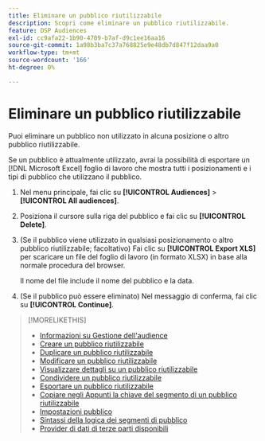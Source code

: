 ```yaml
---
title: Eliminare un pubblico riutilizzabile
description: Scopri come eliminare un pubblico riutilizzabile.
feature: DSP Audiences
exl-id: cc9afa22-1b90-4709-b7af-d9c1ee16aa16
source-git-commit: 1a98b3ba7c37a768825e9e48db7d847f12daa9a0
workflow-type: tm+mt
source-wordcount: '166'
ht-degree: 0%

---
```


# Eliminare un pubblico riutilizzabile

Puoi eliminare un pubblico non utilizzato in alcuna posizione o altro pubblico riutilizzabile.

Se un pubblico è attualmente utilizzato, avrai la possibilità di esportare un [!DNL Microsoft Excel] foglio di lavoro che mostra tutti i posizionamenti e i tipi di pubblico che utilizzano il pubblico.

1. Nel menu principale, fai clic su **[!UICONTROL Audiences]** > **[!UICONTROL All audiences]**.

1. Posiziona il cursore sulla riga del pubblico e fai clic su **[!UICONTROL Delete]**.

1. (Se il pubblico viene utilizzato in qualsiasi posizionamento o altro pubblico riutilizzabile; facoltativo) Fai clic su **[!UICONTROL Export XLS]** per scaricare un file del foglio di lavoro (in formato XLSX) in base alla normale procedura del browser.

   Il nome del file include il nome del pubblico e la data.

1. (Se il pubblico può essere eliminato) Nel messaggio di conferma, fai clic su **[!UICONTROL Continue]**.

>[!MORELIKETHIS]
>
>* [Informazioni su Gestione dell&#39;audience](audience-about.md)
>* [Creare un pubblico riutilizzabile](reusable-audience-create.md)
>* [Duplicare un pubblico riutilizzabile](reusable-audience-duplicate.md)
>* [Modificare un pubblico riutilizzabile](reusable-audience-edit.md)
>* [Visualizzare dettagli su un pubblico riutilizzabile](reusable-audience-view-details.md)
>* [Condividere un pubblico riutilizzabile](reusable-audience-share.md)
>* [Esportare un pubblico riutilizzabile](reusable-audience-export.md)
>* [Copiare negli Appunti la chiave del segmento di un pubblico riutilizzabile](reusable-audience-clipboard.md)
>* [Impostazioni pubblico](audience-settings.md)
>* [Sintassi della logica dei segmenti di pubblico](audience-segment-logic-syntax.md)
>* [Provider di dati di terze parti disponibili](third-party-data-providers.md)


